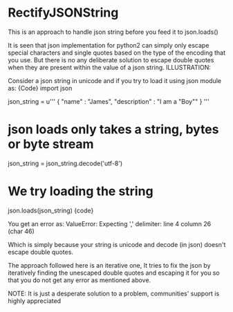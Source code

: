 # RectifyJSONString

This is an approach to handle json string before you feed it to json.loads()

It is seen that json implementation for python2 can simply only escape special characters and single quotes based on the type of the encoding that you use. But there is no any deliberate solution to escape double quotes when they are present within the value of a json string.
ILLUSTRATION:

Consider a json string in unicode and if you try to load it using json module as:
{Code}
import json

json_string = u'''
{
"name" : "James",
"description" : "I am a \"Boy\""
}
'''

# json loads only takes a string, bytes or byte stream

json_string = json_string.decode('utf-8')

# We try loading the string

json.loads(json_string)
{code}

You get an error as:
ValueError: Expecting ',' delimiter: line 4 column 26 (char 46)

Which is simply because your string is unicode and decode (in json) doesn't escape double quotes.

The approach followed here is an iterative one, It tries to fix the json by iteratively finding the unescaped double quotes and escaping it for you so that you do not get any error as mentioned above.

NOTE: It is just a desperate solution to a problem, communities' support is highly appreciated
